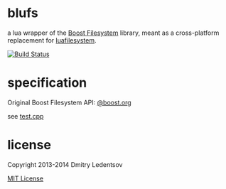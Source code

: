 blufs
=====

a lua wrapper of the [Boost Filesystem](http://www.boost.org/doc/libs/1_57_0/libs/filesystem/doc/reference.html) library, meant as a cross-platform replacement for [luafilesystem](http://keplerproject.github.io/luafilesystem/).

[![Build Status](https://travis-ci.org/d-led/blufs.png?branch=master)](https://travis-ci.org/d-led/blufs)


specification
=============

Original Boost Filesystem API: [@boost.org](http://www.boost.org/doc/libs/1_57_0/libs/filesystem/doc/reference.html)

see [test.cpp](./test.cpp)

license
=======

Copyright 2013-2014 Dmitry Ledentsov

[MIT License](http://opensource.org/licenses/MIT)
